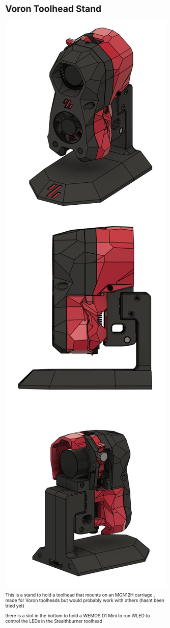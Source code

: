 # Voron Toolhead Stand
![1](Images/1.png) 
![1](Images/2.png) 
![1](Images/3.png) 

This is a stand to hold a toolhead that mounts on an MGN12H carriage , made for Voron toolheads but would probably work with others (hasnt been tried yet)

there is a slot in the bottom to hold a WEMOS D1 Mini to run WLED to control the LEDs in the Stealthburner toolhead 


